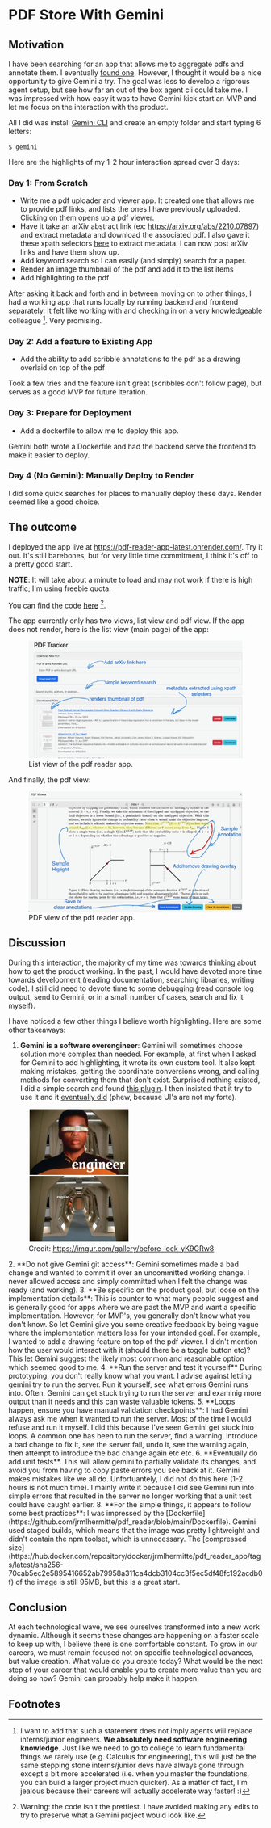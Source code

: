 # PDF Store With Gemini

## Motivation

I have been searching for an app that allows me to aggregate pdfs and annotate
them. I eventually [found
one](/2025/08/17/managing-papers-with-zotero-and-personal-file-server.html).
However, I thought it would be a nice opportunity to give Gemini a try. The goal
was less to develop a rigorous agent setup, but see how far an out of the box
agent cli could take me. I was impressed with how easy it was to have Gemini
kick start an MVP and let me focus on the interaction with the product.

All I did was install [Gemini CLI](https://github.com/google-gemini/gemini-cli)
and create an empty folder and start typing 6 letters:

```
$ gemini
```

Here are the highlights of my 1-2 hour interaction spread over 3 days:

### Day 1: From Scratch
- Write me a pdf uploader and viewer app. It created one that allows me to
provide pdf links, and lists the ones I have previously uploaded. Clicking on
them opens up a pdf viewer.
- Have it take an arXiv abstract link (ex: <a
href="https://arxiv.org/abs/2210.07897">https://arxiv.org/abs/2210.07897</a>)
and extract metadata and download the associated pdf. I also gave it these xpath selectors
[here](https://github.com/fivefilters/ftr-site-config/blob/master/arxiv.org.txt)
to extract metadata. I can now post arXiv links and have them show up.
- Add keyword search so I can easily (and simply) search for a paper.
- Render an image thumbnail of the pdf and add it to the list items
- Add highlighting to the pdf

After asking it back and forth and in between moving on to other things, I had a
working app that runs locally by running backend and frontend separately. It
felt like working with and checking in on a very knowledgeable colleague [^1].
Very promising.

[^1]: I want to add that such a statement does not imply agents will replace
    interns/junior engineers. **We absolutely need software engineering
    knowledge**. Just like we need to go to college to learn fundamental things
    we rarely use (e.g. Calculus for engineering), this will just be the same
    stepping stone interns/junior devs have always gone through except a bit
    more accelerated (i.e. when you master the foundations, you can build a
    larger project much quicker). As a matter of fact, I'm jealous because their
    careers will actually accelerate way faster!  :)

### Day 2: Add a feature to Existing App
- Add the ability to add scribble annotations to the pdf as a drawing overlaid on top of the pdf

Took a few tries and the feature isn't great (scribbles don't follow page), but
serves as a good MVP for future iteration.

### Day 3: Prepare for Deployment
- Add a dockerfile to allow me to deploy this app.

Gemini both wrote a Dockerfile and had the backend serve the frontend to make it easier to deploy.

### Day 4 (No Gemini): Manually Deploy to Render
I did some quick searches for places to manually deploy these days. Render
seemed like a good choice.

## The outcome

I deployed the app live at <a
href="https://pdf-reader-app-latest.onrender.com/">https://pdf-reader-app-latest.onrender.com/</a>.
Try it out. It's still barebones, but for very little time commitment, I think
it's off to a pretty good start.

**NOTE**: It will take about a minute to load and may not work if
there is high traffic; I'm using freebie quota.

You can find the code [here](https://github.com/jrmlhermitte/pdf_reader) [^2].

The app currently only has two views, list view and pdf view. 
If the app does not render, here is the list view (main page) of the app:

<figure>
<img src="/images/2025-08-20-pdf-reader-main-page.png">
<figcaption>List view of the pdf reader app.</figcaption>
</figure>

And finally, the pdf view:
<figure>
<img src="/images/2025-08-20-pdf-reader-pdf-view.png">
<figcaption>PDF view of the pdf reader app.</figcaption>
</figure>

[^2]: Warning: the code isn't the prettiest. I have avoided making any edits to
    try to preserve what a Gemini project would look like.

## Discussion

During this interaction, the majority of my time was towards thinking about how
to get the product working. In the past, I would have devoted more time towards
development (reading documentation, searching libraries, writing code).
I still did need to devote time to some debugging (read console log output, send
to Gemini, or in a small number of cases, search and fix it myself).

I have noticed a few other things I believe worth highlighting. Here are some
other takeaways:

1. **Gemini is a software overengineer**: Gemini will sometimes choose solution more complex
than needed. For example, at first when I asked for Gemini to add highlighting,
it wrote its own custom tool. It also kept making mistakes, getting the
coordinate conversions wrong, and calling methods for converting them that don't
exist. Surprised nothing existed, I did a simple search and found [this
plugin](https://react-pdf-viewer.dev/plugins/highlight/).  I then insisted that
it try to use it and it [eventually
did](https://github.com/jrmlhermitte/pdf_reader/blob/56c5296860ccaf8aa68dd87402ba1b47153e49ee/frontend/src/PdfViewer.tsx#L5)
(phew, because UI's are not my forte).
 
<figure>
<img src="/images/2025-08-20-engineer-engifar.jpeg" alt="engineer-engifar" width="200">
<figcaption>
Credit: <a href="https://github.com/google-gemini/gemini-cli">https://imgur.com/gallery/before-lock-yK9GRw8</a>
</figcaption>
</figure>
2. **Do not give Gemini git access**: Gemini sometimes made a bad change and
wanted to commit it over an uncommitted working change. I never allowed access
and simply committed when I felt the change was ready (and working).
3. **Be specific on the product goal, but loose on the implementation details**: This is
counter to what many people suggest and is generally good for apps where we are
past the MVP and want a specific implementation. However, for MVP's, you
generally don't know what you don't know. So let Gemini give you some creative
feedback by being vague where the implementation matters less for your intended
goal. For example, I wanted to add a drawing feature on top of the pdf viewer. I
didn't mention how the user would interact with it (should there be a toggle
button etc)? This let Gemini suggest the likely most common and reasonable
option which seemed good to me.
4. **Run the server and test it yourself** During prototyping, you don't really
know what you want. I advise against letting gemini try to run the server. Run
it yourself, see what errors Gemini runs into. Often, Gemini can get stuck
trying to run the server and examinig more output than it needs and this can
waste valuable tokens.
5. **Loops happen, ensure you have manual validation checkpoints**:
I had Gemini always ask me when it wanted to run the server. Most of the time I
would refuse and run it myself. I did this because I've seen Gemini get stuck
into loops. A common one has been to run the server, find a warning, introduce a
bad change to fix it, see the server fail, undo it, see the warning again, then
attempt to introduce the bad change again etc etc.
6. **Eventually do add unit tests**. This will allow gemini to partially validate its changes,
and avoid you from having to copy paste errors you see back at it. Gemini makes mistakes
like we all do. Unfortuantely, I did not do this here (1-2 hours is not much
time). I mainly write it because I did see Gemini run into simple errors that
resulted in the server no longer working that a unit test could have caught
earlier.
8. **For the simple things, it appears to follow some best practices**: I was impressed by the
[Dockerfile](https://github.com/jrmlhermitte/pdf_reader/blob/main/Dockerfile).
Gemini used staged builds, which means that the image was pretty lightweight and
didn't contain the npm toolset, which is unnecessary. The [compressed size](https://hub.docker.com/repository/docker/jrmlhermitte/pdf_reader_app/tags/latest/sha256-70cab5ec2e5895416652ab79958a311ca4dcb3104cc3f5ec5df48fc192acdb0f) of the image
is still 95MB, but this is a great start. 

## Conclusion
At each technological wave, we see ourselves transformed into a new work
dynamic. Although it seems these changes are happening on a faster scale to keep
up with, I believe there is one comfortable constant. To grow in our careers, we
must remain focused not on specific technological advances, but value
creation. What value do you create today? What would be the next step of your
career that would enable you to create more value than you are doing so now?
Gemini can probably help make it happen.


## Footnotes
